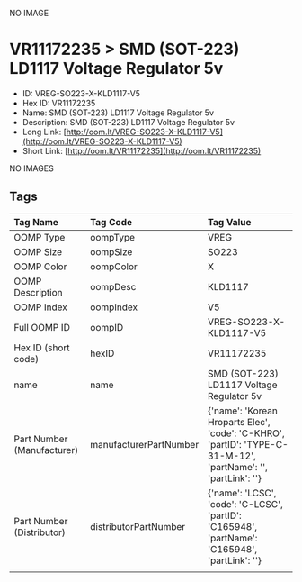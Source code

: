 


  
NO IMAGE  
# VR11172235 > SMD (SOT-223) LD1117 Voltage Regulator 5v

- ID: VREG-SO223-X-KLD1117-V5
- Hex ID: VR11172235
- Name: SMD (SOT-223) LD1117 Voltage Regulator 5v
- Description: SMD (SOT-223) LD1117 Voltage Regulator 5v
- Long Link: [http://oom.lt/VREG-SO223-X-KLD1117-V5](http://oom.lt/VREG-SO223-X-KLD1117-V5)
- Short Link: [http://oom.lt/VR11172235](http://oom.lt/VR11172235)
  
NO IMAGES  
## Tags
  

|Tag Name|Tag Code|Tag Value|
| :--- | :--- | :--- |
|OOMP Type|oompType|VREG|
|OOMP Size|oompSize|SO223|
|OOMP Color|oompColor|X|
|OOMP Description|oompDesc|KLD1117|
|OOMP Index|oompIndex|V5|
|Full OOMP ID|oompID|VREG-SO223-X-KLD1117-V5|
|Hex ID (short code)|hexID|VR11172235|
|name|name|SMD (SOT-223) LD1117 Voltage Regulator 5v|
|Part Number (Manufacturer)|manufacturerPartNumber|{'name': 'Korean Hroparts Elec', 'code': 'C-KHRO', 'partID': 'TYPE-C-31-M-12', 'partName': '', 'partLink': ''}|
|Part Number (Distributor)|distributorPartNumber|{'name': 'LCSC', 'code': 'C-LCSC', 'partID': 'C165948', 'partName': 'C165948', 'partLink': ''}|
||||
